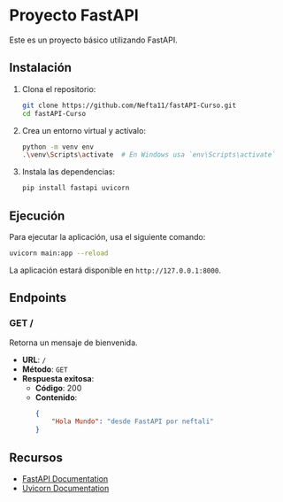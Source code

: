 # Proyecto FastAPI

Este es un proyecto básico utilizando FastAPI.

## Instalación

1. Clona el repositorio:
    ```bash
    git clone https://github.com/Nefta11/fastAPI-Curso.git
    cd fastAPI-Curso
    ```

2. Crea un entorno virtual y actívalo:
    ```bash
    python -m venv env
    .\venv\Scripts\activate  # En Windows usa `env\Scripts\activate`
    ```

3. Instala las dependencias:
    ```bash
    pip install fastapi uvicorn
    ```

## Ejecución

Para ejecutar la aplicación, usa el siguiente comando:
```bash
uvicorn main:app --reload
```

La aplicación estará disponible en `http://127.0.0.1:8000`.

## Endpoints

### GET /

Retorna un mensaje de bienvenida.

- **URL**: `/`
- **Método**: `GET`
- **Respuesta exitosa**:
    - **Código**: 200
    - **Contenido**:
        ```json
        {
            "Hola Mundo": "desde FastAPI por neftali"
        }
        ```

## Recursos

- [FastAPI Documentation](https://fastapi.tiangolo.com/)
- [Uvicorn Documentation](https://www.uvicorn.org/)
